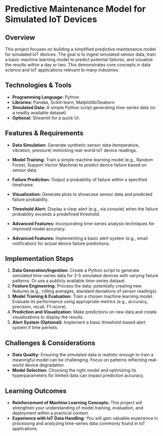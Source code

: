 #  Predictive Maintenance Model for Simulated IoT Devices

## Overview

This project focuses on building a simplified predictive maintenance model for simulated IoT devices.  The goal is to ingest simulated sensor data, train a basic machine learning model to predict potential failures, and visualize the results within a day or two. This demonstrates core concepts in data science and IoT applications relevant to many industries.

## Technologies & Tools

* **Programming Language:** Python
* **Libraries:** Pandas, Scikit-learn, Matplotlib/Seaborn
* **Simulated Data:**  A simple Python script generating time-series data (or a readily available dataset)
* **Optional:** Streamlit for a quick UI.


## Features & Requirements

- **Data Simulation:** Generate synthetic sensor data (temperature, vibration, pressure) mimicking real-world IoT device readings.
- **Model Training:** Train a simple machine learning model (e.g., Random Forest, Support Vector Machine) to predict device failure based on sensor data.
- **Failure Prediction:**  Output a probability of failure within a specified timeframe.
- **Visualization:**  Generate plots to showcase sensor data and predicted failure probability.
- **Threshold Alert:** Display a clear alert (e.g., via console) when the failure probability exceeds a predefined threshold.

- **Advanced Features:**  Incorporating time-series analysis techniques for improved model accuracy.
- **Advanced Features:** Implementing a basic alert system (e.g., email notification) for actual device failure predictions.

## Implementation Steps

1. **Data Generation/Ingestion:** Create a Python script to generate simulated time-series data for 3-5 simulated devices with varying failure patterns. Or use a publicly available time-series dataset.
2. **Feature Engineering:**  Process the data; potentially creating new features (e.g., rolling averages, standard deviations of sensor readings).
3. **Model Training & Evaluation:** Train a chosen machine learning model.  Evaluate its performance using appropriate metrics (e.g., accuracy, precision, recall, F1-score).
4. **Prediction and Visualization:** Make predictions on new data and create visualizations to display the results.
5. **Alert System (Optional):** Implement a basic threshold-based alert system if time permits.


## Challenges & Considerations

- **Data Quality:**  Ensuring the simulated data is realistic enough to train a meaningful model can be challenging.  Focus on patterns reflecting real-world device degradation.
- **Model Selection:** Choosing the right model and optimizing its hyperparameters for limited data can impact prediction accuracy.


## Learning Outcomes

- **Reinforcement of Machine Learning Concepts:** This project will strengthen your understanding of model training, evaluation, and deployment within a practical context.
- **Experience with IoT Data Handling:** You will gain valuable experience in processing and analyzing time-series data commonly found in IoT applications.

